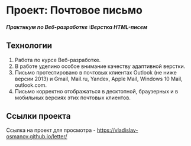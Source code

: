 # Проект: Почтовое письмо
##### Практикум по Веб-разработке :Верстка HTML-писем

## Технологии



1. Работа по курсе Веб-разработке.
2. В работе уделино особое внимание качеству адаптивной верстки.
3. Письмо протестировано в почтовых клиентах Outlook (не ниже версии 2013) и Gmail, Mail.ru, Yandex, Apple Mail, Windows 10 Mail, outlook.com.
4. Письмо корректно отображаться в десктопной, браузерных и в мобильных версиях этих почтовых клиентов.

## Ссылки проекта
Ссылка на проект для просмотра - https://vladislav-osmanov.github.io/letter/
